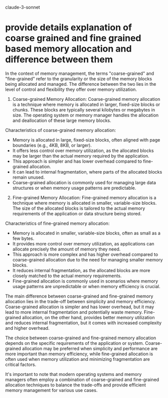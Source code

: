 claude-3-sonnet

# provide details explanation of coarse grained and fine grained based memory allocation and difference between them

In the context of memory management, the terms "coarse-grained" and "fine-grained" refer to the granularity or the size of the memory blocks being allocated and managed. The difference between the two lies in the level of control and flexibility they offer over memory utilization.

1. Coarse-grained Memory Allocation:
Coarse-grained memory allocation is a technique where memory is allocated in larger, fixed-size blocks or chunks. These blocks are typically several kilobytes or megabytes in size. The operating system or memory manager handles the allocation and deallocation of these large memory blocks.

Characteristics of coarse-grained memory allocation:
- Memory is allocated in large, fixed-size blocks, often aligned with page boundaries (e.g., 4KB, 8KB, or larger).
- It offers less control over memory utilization, as the allocated blocks may be larger than the actual memory required by the application.
- This approach is simpler and has lower overhead compared to fine-grained allocation.
- It can lead to internal fragmentation, where parts of the allocated blocks remain unused.
- Coarse-grained allocation is commonly used for managing large data structures or when memory usage patterns are predictable.

2. Fine-grained Memory Allocation:
Fine-grained memory allocation is a technique where memory is allocated in smaller, variable-size blocks. The size of the allocated blocks is tailored to the actual memory requirements of the application or data structure being stored.

Characteristics of fine-grained memory allocation:
- Memory is allocated in smaller, variable-size blocks, often as small as a few bytes.
- It provides more control over memory utilization, as applications can allocate precisely the amount of memory they need.
- This approach is more complex and has higher overhead compared to coarse-grained allocation due to the need for managing smaller memory blocks.
- It reduces internal fragmentation, as the allocated blocks are more closely matched to the actual memory requirements.
- Fine-grained allocation is commonly used in scenarios where memory usage patterns are unpredictable or when memory efficiency is crucial.

The main difference between coarse-grained and fine-grained memory allocation lies in the trade-off between simplicity and memory efficiency. Coarse-grained allocation is simpler and has lower overhead, but it may lead to more internal fragmentation and potentially waste memory. Fine-grained allocation, on the other hand, provides better memory utilization and reduces internal fragmentation, but it comes with increased complexity and higher overhead.

The choice between coarse-grained and fine-grained memory allocation depends on the specific requirements of the application or system. Coarse-grained allocation may be preferred when simplicity and performance are more important than memory efficiency, while fine-grained allocation is often used when memory utilization and minimizing fragmentation are critical factors.

It's important to note that modern operating systems and memory managers often employ a combination of coarse-grained and fine-grained allocation techniques to balance the trade-offs and provide efficient memory management for various use cases.
